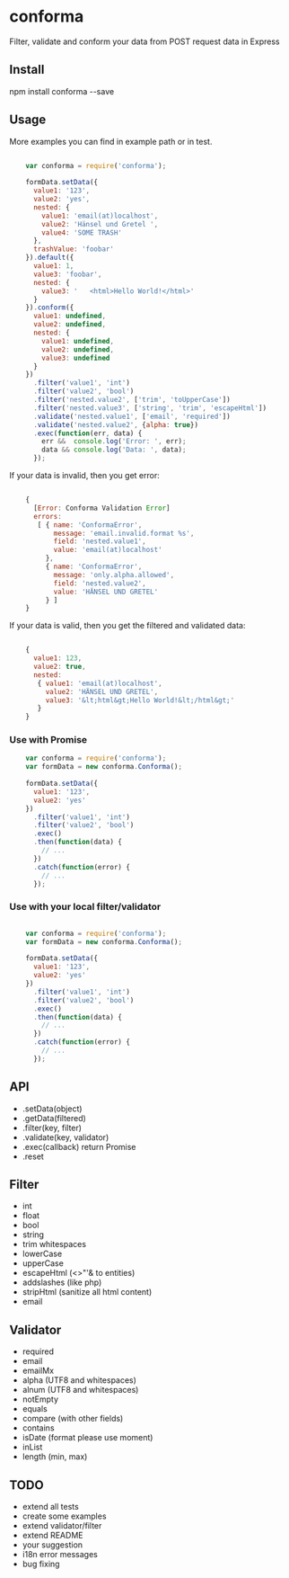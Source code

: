 # conforma
Filter, validate and conform your data from POST request data in Express

## Install
npm install conforma --save

## Usage

More examples you can find in example path or in test.

```javascript

    var conforma = require('conforma');
    
    formData.setData({
      value1: '123',
      value2: 'yes',
      nested: {
        value1: 'email(at)localhost',
        value2: 'Hänsel und Gretel ',
        value4: 'SOME TRASH'
      },
      trashValue: 'foobar'
    }).default({
      value1: 1,
      value3: 'foobar',
      nested: {
        value3: '   <html>Hello World!</html>'
      }
    }).conform({
      value1: undefined,
      value2: undefined,
      nested: {
        value1: undefined,
        value2: undefined,
        value3: undefined
      }
    })
      .filter('value1', 'int')
      .filter('value2', 'bool')
      .filter('nested.value2', ['trim', 'toUpperCase'])
      .filter('nested.value3', ['string', 'trim', 'escapeHtml'])
      .validate('nested.value1', ['email', 'required'])
      .validate('nested.value2', {alpha: true})
      .exec(function(err, data) {
        err &&  console.log('Error: ', err);
        data && console.log('Data: ', data);
      });
```

If your data is invalid, then you get error:

```javascript

    { 
      [Error: Conforma Validation Error]
      errors: 
       [ { name: 'ConformaError',
           message: 'email.invalid.format %s',
           field: 'nested.value1',
           value: 'email(at)localhost' 
         },
         { name: 'ConformaError',
           message: 'only.alpha.allowed',
           field: 'nested.value2',
           value: 'HÄNSEL UND GRETEL' 
         } ]
    }
```

If your data is valid, then you get the filtered and validated data:

```javascript

    { 
      value1: 123,
      value2: true,
      nested: 
       { value1: 'email(at)localhost',
         value2: 'HÄNSEL UND GRETEL',
         value3: '&lt;html&gt;Hello World!&lt;/html&gt;'
       } 
    }
```

### Use with Promise

```javascript
    var conforma = require('conforma');
    var formData = new conforma.Conforma();
    
    formData.setData({
      value1: '123',
      value2: 'yes'
    })
      .filter('value1', 'int')
      .filter('value2', 'bool')
      .exec()
      .then(function(data) {
        // ...
      })
      .catch(function(error) {
        // ...
      });
```

### Use with your local filter/validator

```javascript

    var conforma = require('conforma');
    var formData = new conforma.Conforma();
    
    formData.setData({
      value1: '123',
      value2: 'yes'
    })
      .filter('value1', 'int')
      .filter('value2', 'bool')
      .exec()
      .then(function(data) {
        // ...
      })
      .catch(function(error) {
        // ...
      });
```


## API
* .setData(object)
* .getData(filtered)
* .filter(key, filter)
* .validate(key, validator)
* .exec(callback) return Promise
* .reset

## Filter
* int
* float
* bool
* string
* trim whitespaces
* lowerCase
* upperCase
* escapeHtml (<>"'& to entities)
* addslashes (like php)
* stripHtml (sanitize all html content)
* email

## Validator
* required
* email
* emailMx
* alpha (UTF8 and whitespaces)
* alnum (UTF8 and whitespaces)
* notEmpty
* equals
* compare (with other fields)
* contains
* isDate (format please use moment)
* inList
* length (min, max)

## TODO
* extend all tests
* create some examples
* extend validator/filter
* extend README
* your suggestion
* i18n error messages
* bug fixing

